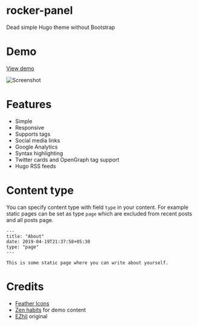 # rocker-panel

Dead simple Hugo theme without Bootstrap

# Demo
[View demo](https://todayilearned.jm3.net/)

![Screenshot](images/screenshot.png "screenshot")

# Features
* Simple
* Responsive
* Supports tags
* Social media links
* Google Analytics
* Syntax highlighting
* Twitter cards and OpenGraph tag support
* Hugo RSS feeds

# Content type
You can specify content type with field `type` in your content. For example static pages can be set as type `page` which are excluded from recent posts and all posts page. 

```
---
title: "About"
date: 2019-04-19T21:37:58+05:30
type: "page"
---

This is some static page where you can write about yourself.
```

# Credits
* [Feather Icons](https://feathericons.com/)
* [Zen habits](https://zenhabits.net/) for demo content
* [EZhil](https://github.com/vividvilla/ezhil) original
